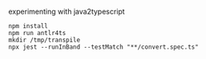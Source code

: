 experimenting with java2typescript

```
npm install
npm run antlr4ts
mkdir /tmp/transpile
npx jest --runInBand --testMatch "**/convert.spec.ts"
```